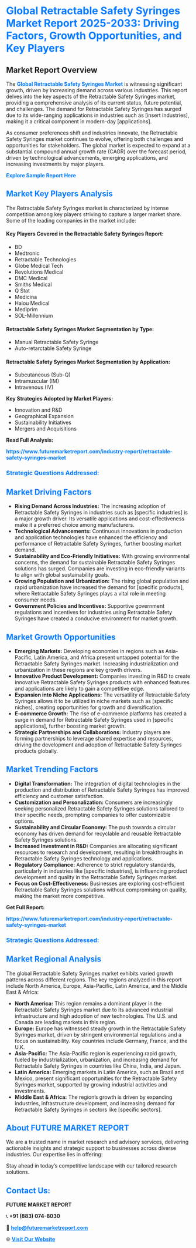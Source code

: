 <h1 style="color: #007BFF;">Global Retractable Safety Syringes Market Report 2025-2033: Driving Factors, Growth Opportunities, and Key Players</h1>

<section id="overview">
<h2>Market Report Overview</h2>
<p>The <a href="https://www.futuremarketreport.com/industry-report/retractable-safety-syringes-market" style="color: #007BFF; text-decoration: none;"><strong>Global Retractable Safety Syringes Market</strong></a> is witnessing significant growth, driven by increasing demand across various industries. This report delves into the key aspects of the Retractable Safety Syringes market, providing a comprehensive analysis of its current status, future potential, and challenges. The demand for Retractable Safety Syringes has surged due to its wide-ranging applications in industries such as [insert industries], making it a critical component in modern-day [applications].</p>
<p>As consumer preferences shift and industries innovate, the Retractable Safety Syringes market continues to evolve, offering both challenges and opportunities for stakeholders. The global market is expected to expand at a substantial compound annual growth rate (CAGR) over the forecast period, driven by technological advancements, emerging applications, and increasing investments by major players.</p>
</section>

<section id="overview">
<p><a href="https://www.futuremarketreport.com/request-sample/reportId=41642" style="color: #007BFF; text-decoration: none;"><strong>Explore Sample Report Here</strong></a></p>
</section>

<section id="key-players">
<h2 style="color: #007BFF;">Market Key Players Analysis</h2>
<p>The Retractable Safety Syringes market is characterized by intense competition among key players striving to capture a larger market share. Some of the leading companies in the market include:</p>
<h4>Key Players Covered in the Retractable Safety Syringes Report:</h4>
<ul><li>BD</li><li>Medtronic</li><li>Retractable Technologies</li><li>Globe Medical Tech</li><li>Revolutions Medical</li><li>DMC Medical</li><li>Smiths Medical</li><li>Q Stat</li><li>Medicina</li><li>Haiou Medical</li><li>Mediprim</li><li>SOL-Millennium</li></ul>
<h4>Retractable Safety Syringes Market Segmentation by Type:</h4>
<ul><li>Manual Retractable Safety Syringe</li><li>Auto-retarctable Safety Syringe</li></ul>

<h4>Retractable Safety Syringes Market Segmentation by Application:</h4>
<ul><li>Subcutaneous (Sub-Q)</li><li>Intramuscular (IM)</li><li>Intravenous (IV)</li></ul>
<p><strong>Key Strategies Adopted by Market Players:</strong></p>
<ul>
<li>Innovation and R&D</li>
<li>Geographical Expansion</li>
<li>Sustainability Initiatives</li>
<li>Mergers and Acquisitions</li>
</ul>
</section>

<section>
<p><strong>Read Full Analysis: </strong></p><a href="https://www.futuremarketreport.com/industry-report/retractable-safety-syringes-market" style="color: #007BFF; text-decoration: none;"><strong>https://www.futuremarketreport.com/industry-report/retractable-safety-syringes-market</strong></a>
<h3 style="color: #007BFF;">Strategic Questions Addressed:</h3>
</section>

<section id="driving-factors">
<h2 style="color: #007BFF;">Market Driving Factors</h2>
<ul>
<li><strong>Rising Demand Across Industries:</strong> The increasing adoption of Retractable Safety Syringes in industries such as [specific industries] is a major growth driver. Its versatile applications and cost-effectiveness make it a preferred choice among manufacturers.</li>
<li><strong>Technological Advancements:</strong> Continuous innovations in production and application technologies have enhanced the efficiency and performance of Retractable Safety Syringes, further boosting market demand.</li>
<li><strong>Sustainability and Eco-Friendly Initiatives:</strong> With growing environmental concerns, the demand for sustainable Retractable Safety Syringes solutions has surged. Companies are investing in eco-friendly variants to align with global sustainability goals.</li>
<li><strong>Growing Population and Urbanization:</strong> The rising global population and rapid urbanization have increased the demand for [specific products], where Retractable Safety Syringes plays a vital role in meeting consumer needs.</li>
<li><strong>Government Policies and Incentives:</strong> Supportive government regulations and incentives for industries using Retractable Safety Syringes have created a conducive environment for market growth.</li>
</ul>
</section>

<section id="growth-opportunities">
<h2 style="color: #007BFF;">Market Growth Opportunities</h2>
<ul>
<li><strong>Emerging Markets:</strong> Developing economies in regions such as Asia-Pacific, Latin America, and Africa present untapped potential for the Retractable Safety Syringes market. Increasing industrialization and urbanization in these regions are key growth drivers.</li>
<li><strong>Innovative Product Development:</strong> Companies investing in R&D to create innovative Retractable Safety Syringes products with enhanced features and applications are likely to gain a competitive edge.</li>
<li><strong>Expansion into Niche Applications:</strong> The versatility of Retractable Safety Syringes allows it to be utilized in niche markets such as [specific niches], creating opportunities for growth and diversification.</li>
<li><strong>E-commerce Growth:</strong> The rise of e-commerce platforms has created a surge in demand for Retractable Safety Syringes used in [specific applications], further boosting market growth.</li>
<li><strong>Strategic Partnerships and Collaborations:</strong> Industry players are forming partnerships to leverage shared expertise and resources, driving the development and adoption of Retractable Safety Syringes products globally.</li>
</ul>
</section>

<section id="trending-factors">
<h2 style="color: #007BFF;">Market Trending Factors</h2>
<ul>
<li><strong>Digital Transformation:</strong> The integration of digital technologies in the production and distribution of Retractable Safety Syringes has improved efficiency and customer satisfaction.</li>
<li><strong>Customization and Personalization:</strong> Consumers are increasingly seeking personalized Retractable Safety Syringes solutions tailored to their specific needs, prompting companies to offer customizable options.</li>
<li><strong>Sustainability and Circular Economy:</strong> The push towards a circular economy has driven demand for recyclable and reusable Retractable Safety Syringes solutions.</li>
<li><strong>Increased Investment in R&D:</strong> Companies are allocating significant resources to research and development, resulting in breakthroughs in Retractable Safety Syringes technology and applications.</li>
<li><strong>Regulatory Compliance:</strong> Adherence to strict regulatory standards, particularly in industries like [specific industries], is influencing product development and quality in the Retractable Safety Syringes market.</li>
<li><strong>Focus on Cost-Effectiveness:</strong> Businesses are exploring cost-efficient Retractable Safety Syringes solutions without compromising on quality, making the market more competitive.</li>
</ul>
</section>

<section>
<p><strong>Get Full Report: </strong></p><a href="https://www.futuremarketreport.com/industry-report/retractable-safety-syringes-market" style="color: #007BFF; text-decoration: none;"><strong>https://www.futuremarketreport.com/industry-report/retractable-safety-syringes-market</strong></a>
<h3 style="color: #007BFF;">Strategic Questions Addressed:</h3>
</section>


<section id="regional-analysis">
<h2 style="color: #007BFF;">Market Regional Analysis</h2>
<p>The global Retractable Safety Syringes market exhibits varied growth patterns across different regions. The key regions analyzed in this report include North America, Europe, Asia-Pacific, Latin America, and the Middle East & Africa:</p>
<ul>
<li><strong>North America:</strong> This region remains a dominant player in the Retractable Safety Syringes market due to its advanced industrial infrastructure and high adoption of new technologies. The U.S. and Canada are leading markets in this region.</li>
<li><strong>Europe:</strong> Europe has witnessed steady growth in the Retractable Safety Syringes market, driven by stringent environmental regulations and a focus on sustainability. Key countries include Germany, France, and the U.K.</li>
<li><strong>Asia-Pacific:</strong> The Asia-Pacific region is experiencing rapid growth, fueled by industrialization, urbanization, and increasing demand for Retractable Safety Syringes in countries like China, India, and Japan.</li>
<li><strong>Latin America:</strong> Emerging markets in Latin America, such as Brazil and Mexico, present significant opportunities for the Retractable Safety Syringes market, supported by growing industrial activities and investments.</li>
<li><strong>Middle East & Africa:</strong> The region’s growth is driven by expanding industries, infrastructure development, and increasing demand for Retractable Safety Syringes in sectors like [specific sectors].</li>
</ul>
</section>

<footer>
<h2 style="color: #007BFF;">About FUTURE MARKET REPORT</h2>
<p>We are a trusted name in market research and advisory services, delivering actionable insights and strategic support to businesses across diverse industries. Our expertise lies in offering:</p>

<p>Stay ahead in today’s competitive landscape with our tailored research solutions.</p>

<h2 style="color: #007BFF;">Contact Us:</h2>
<p><strong>FUTURE MARKET REPORT</strong></p>
<p>📞 <strong>+91 (883) 074-8030</strong></p>
<p>📧 <strong><a href="mailto:help@futuremarketreport.com" style="color: #007BFF;">help@futuremarketreport.com</a></strong></p>
<p>🌐 <strong><a href="https://www.futuremarketreport.com/" style="color: #007BFF;">Visit Our Website</a></strong></p>
</footer>